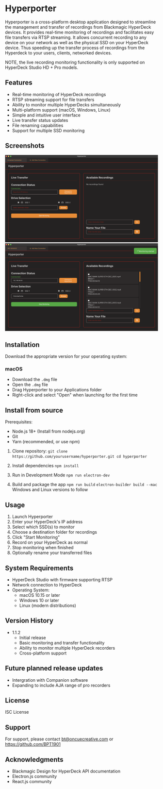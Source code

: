 # Hyperporter

Hyperporter is a cross-platform desktop application designed to streamline the management and transfer of recordings from Blackmagic HyperDeck devices. It provides real-time monitoring of recordings and facilitates easy file transfers via RTSP streaming.
It allows concurrent recording to any device on your network as well as the physical SSD on your HyperDeck device.
Thus speeding up the transfer process of recordings from the Hyperdeck to your users, clients, networked devices.

NOTE, the live recording monitoring functionality is only supported on HyperDeck Studio HD + Pro models.

## Features

- Real-time monitoring of HyperDeck recordings
- RTSP streaming support for file transfers
- Ability to monitor multiple HyperDecks simultaneously
- Multi-platform support (macOS, Windows, Linux)
- Simple and intuitive user interface
- Live transfer status updates
- File renaming capabilities
- Support for multiple SSD monitoring

## Screenshots

![Main Interface](./images/HP1.png)
![Main Interface](./images/HP2.png)

## Installation

Download the appropriate version for your operating system:

### macOS

- Download the `.dmg` file
- Open the `.dmg` file
- Drag Hyperporter to your Applications folder
- Right-click and select "Open" when launching for the first time

## Install from source

Prerequisites:
- Node.js 18+ (Install from nodejs.org)
- Git
- Yarn (recommended, or use npm)

1. Clone repository:
`git clone https://github.com/yourusername/hyperporter.git
cd hyperporter`

2. Install dependencies
`npm install`

3. Run in Development Mode
`npm run electron-dev`

4. Build and package the app
`npm run build`
`electron-builder build --mac`
Windows and Linux versions to follow 

## Usage

1. Launch Hyperporter
2. Enter your HyperDeck's IP address
3. Select which SSD(s) to monitor
4. Choose a destination folder for recordings
5. Click "Start Monitoring"
6. Record on your HyperDeck as normal
7. Stop monitoring when finished
8. Optionally rename your transferred files

## System Requirements

- HyperDeck Studio with firmware supporting RTSP
- Network connection to HyperDeck
- Operating System:
  - macOS 10.15 or later
  - Windows 10 or later
  - Linux (modern distributions)

## Version History

- 1.1.2
  - Initial release
  - Basic monitoring and transfer functionality
  - Ability to monitor multiple HyperDeck recorders
  - Cross-platform support

## Future planned release updates

- Intergration with Companion software
- Expanding to include AJA range of pro recorders

## License

ISC License

## Support

For support, please contact bt@oncuecreative.com or https://github.com/BPT1901

## Acknowledgments

- Blackmagic Design for HyperDeck API documentation
- Electron.js community
- React.js community
